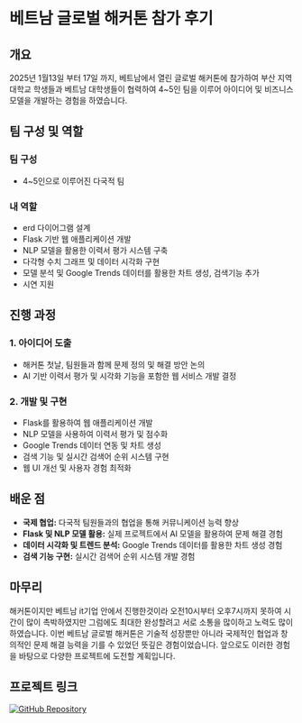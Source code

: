 # 베트남 글로벌 해커톤 참가 후기

## 개요
2025년 1월13일 부터 17일 까지, 베트남에서 열린 글로벌 해커톤에 참가하여 부산 지역 대학교 학생들과 베트남 대학생들이 협력하여 4~5인 팀을 이루어 아이디어 및 비즈니스 모델을 개발하는 경험을 하였습니다.

## 팀 구성 및 역할
### 팀 구성
- 4~5인으로 이루어진 다국적 팀

### 내 역할
- erd 다이어그램 설계
- Flask 기반 웹 애플리케이션 개발
- NLP 모델을 활용한 이력서 평가 시스템 구축
- 다각형 수치 그래프 및 데이터 시각화 구현
- 모델 분석 및 Google Trends 데이터를 활용한 차트 생성, 검색기능 추가
- 시연 지원

## 진행 과정
### 1. 아이디어 도출
- 해커톤 첫날, 팀원들과 함께 문제 정의 및 해결 방안 논의
- AI 기반 이력서 평가 및 시각화 기능을 포함한 웹 서비스 개발 결정

### 2. 개발 및 구현
- Flask를 활용하여 웹 애플리케이션 개발
- NLP 모델을 사용하여 이력서 평가 및 점수화
- Google Trends 데이터 연동 및 차트 생성
- 검색 기능 및 실시간 검색어 순위 시스템 구현
- 웹 UI 개선 및 사용자 경험 최적화

## 배운 점
- **국제 협업:** 다국적 팀원들과의 협업을 통해 커뮤니케이션 능력 향상
- **Flask 및 NLP 모델 활용:** 실제 프로젝트에서 AI 모델을 활용하여 문제 해결 경험
- **데이터 시각화 및 트렌드 분석:** Google Trends 데이터를 활용한 차트 생성 경험
- **검색 기능 구현:** 실시간 검색어 순위 시스템 개발 경험

## 마무리
해커톤이지만 베트남 it기업 안에서 진행한것이라 오전10시부터 오후7시까지 못하여 시간이 많이 촉박하였지만 그럼에도 최대한 완성할려고 서로 소통을 많이하고 노력도 많이하였습니다.
이번 베트남 글로벌 해커톤은 기술적 성장뿐만 아니라 국제적인 협업과 창의적인 문제 해결 능력을 기를 수 있었던 뜻깊은 경험이었습니다. 앞으로도 이러한 경험을 바탕으로 다양한 프로젝트에 도전할 계획입니다.

## 프로젝트 링크
[![GitHub Repository](https://img.shields.io/badge/GitHub-Repository-blue?logo=github)](https://github.com/koth5997/Vietnam-Global-Hackathon)

